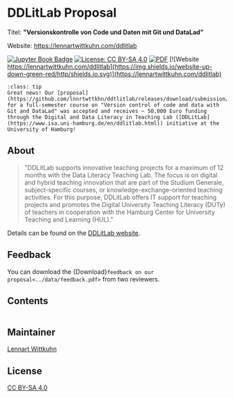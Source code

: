 # DDLitLab Proposal

Titel: **"Versionskontrolle von Code und Daten mit Git und DataLad"**

Website: https://lennartwittkuhn.com/ddlitlab

[![Jupyter Book Badge](https://jupyterbook.org/badge.svg)](https://github.com/lnnrtwttkhn/ddtlitlab)
[![License: CC BY-SA 4.0](https://img.shields.io/badge/License-CC%20BY--SA%204.0-lightgrey.svg)](https://creativecommons.org/licenses/by-sa/4.0/)
[![PDF](https://img.shields.io/badge/Antrag-PDF-<COLOR>.svg)](https://github.com/lnnrtwttkhn/ddtlitlab/releases/download/submission/DDLitLab_Antragsformular_2023_Wittkuhn_Schuck_Git_Unsigned.pdf)
[![Website https://lennartwittkuhn.com/ddlitlab](https://img.shields.io/website-up-down-green-red/http/shields.io.svg)](https://lennartwittkuhn.com/ddlitlab)

```{admonition} Our project receives ~ 50,000 Euro funding from the DDLitLab initiative!
:class: tip
Great news! Our [proposal](https://github.com/lnnrtwttkhn/ddtlitlab/releases/download/submission/DDLitLab_Antragsformular_2023_Wittkuhn_Schuck_Git_Unsigned.pdf) for a full-semester course on "Version control of code and data with Git and DataLad" was accepted and receives ~ 50,000 Euro funding through the Digital and Data Literacy in Teaching Lab ([DDLitLab](https://www.isa.uni-hamburg.de/en/ddlitlab.html)) initiative at the University of Hamburg!
```

## About

> "DDLitLab supports innovative teaching projects for a maximum of 12 months with the Data Literacy Teaching Lab. The focus is on digital and hybrid teaching innovation that are part of the Studium Generale, subject-specific courses, or knowledge-exchange-oriented teaching activities. For this purpose, DDLitLab offers IT support for teaching projects and promotes the Digital University Teaching Literacy (DUTy) of teachers in cooperation with the Hamburg Center for University Teaching and Learning (HUL)."

Details can be found on the [DDLitLab website](https://www.isa.uni-hamburg.de/en/ddlitlab/data-literacy-lehrlabor.html).

## Feedback

You can download the {Download}`feedback on our proposal<../data/feedback.pdf>` from two reviewers.

## Contents

```{tableofcontents}
```

## Maintainer

[Lennart Wittkuhn](mailto:lennart.wittkuhn@uni-hamburg.de)

## License

[CC BY-SA 4.0](https://creativecommons.org/licenses/by-sa/4.0/)
